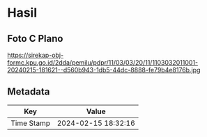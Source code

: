 # Hasil

## Foto C Plano

https://sirekap-obj-formc.kpu.go.id/2dda/pemilu/pdpr/11/03/03/20/11/1103032011001-20240215-181621--d560b943-1db5-44dc-8888-fe79b4e8176b.jpg


## Metadata

| Key        | Value               |
| ---------- | ------------------- |
| Time Stamp | 2024-02-15 18:32:16 |



